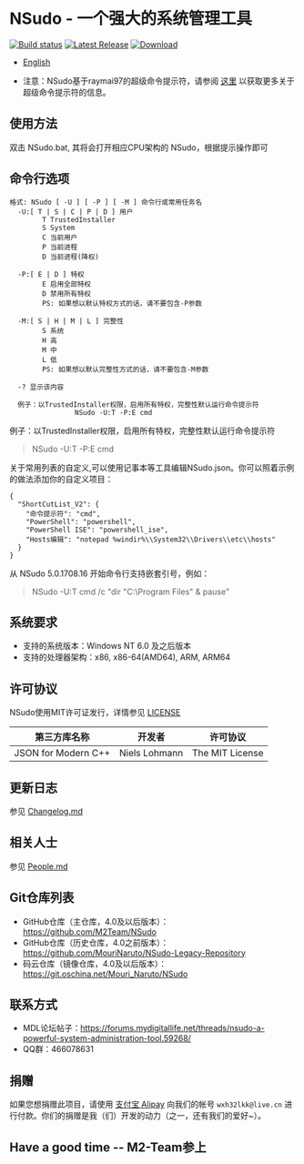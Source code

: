 ﻿# NSudo - 一个强大的系统管理工具

[![Build status](https://ci.appveyor.com/api/projects/status/gaxfn27d0yjmt8q7?svg=true)](https://ci.appveyor.com/project/MouriNaruto/nsudo)
[![Latest Release](https://img.shields.io/github/release/M2Team/NSudo.svg)](https://github.com/M2Team/NSudo/releases/latest)
[![Download](https://img.shields.io/github/downloads/M2Team/NSudo/total.svg)](https://github.com/M2Team/NSudo/releases/latest)

- [English](Readme.md)

- 注意：NSudo基于raymai97的超级命令提示符，请参阅 [这里](http://bbs.pcbeta.com/viewthread-1508863-1-1.html "这里") 以获取更多关于超级命令提示符的信息。

## 使用方法
双击 NSudo.bat, 其将会打开相应CPU架构的 NSudo，根据提示操作即可

## 命令行选项

```
格式: NSudo [ -U ] [ -P ] [ -M ] 命令行或常用任务名
  -U:[ T | S | C | P | D ] 用户
        T TrustedInstaller
        S System
        C 当前用户
        P 当前进程
        D 当前进程(降权)

  -P:[ E | D ] 特权
        E 启用全部特权
        D 禁用所有特权
        PS: 如果想以默认特权方式的话，请不要包含-P参数

  -M:[ S | H | M | L ] 完整性
        S 系统
        H 高
        M 中
        L 低
        PS: 如果想以默认完整性方式的话，请不要包含-M参数

  -? 显示该内容

  例子：以TrustedInstaller权限，启用所有特权，完整性默认运行命令提示符
                NSudo -U:T -P:E cmd
```

例子：以TrustedInstaller权限，启用所有特权，完整性默认运行命令提示符
> NSudo -U:T -P:E cmd

关于常用列表的自定义,可以使用记事本等工具编辑NSudo.json。你可以照着示例的做法添加你的自定义项目：
```
{
  "ShortCutList_V2": {
    "命令提示符": "cmd",
    "PowerShell": "powershell",
    "PowerShell ISE": "powershell_ise",
    "Hosts编辑": "notepad %windir%\\System32\\Drivers\\etc\\hosts"
  }
}
```

从 NSudo 5.0.1708.16 开始命令行支持嵌套引号，例如：
> NSudo -U:T cmd /c "dir "C:\Program Files" & pause"

## 系统要求
- 支持的系统版本：Windows NT 6.0 及之后版本
- 支持的处理器架构：x86, x86-64(AMD64), ARM, ARM64

## 许可协议
NSudo使用MIT许可证发行，详情参见 [LICENSE](LICENSE)

第三方库名称        | 开发者        | 许可协议
--------------------|---------------|-----------------
JSON for Modern C++ | Niels Lohmann | The MIT License

## 更新日志
参见 [Changelog.md](Changelog.md)

## 相关人士
参见 [People.md](People.md)

## Git仓库列表
- GitHub仓库（主仓库，4.0及以后版本）：https://github.com/M2Team/NSudo
- GitHub仓库（历史仓库，4.0之前版本）：https://github.com/MouriNaruto/NSudo-Legacy-Repository
- 码云仓库（镜像仓库，4.0及以后版本）：https://git.oschina.net/Mouri_Naruto/NSudo

## 联系方式
- MDL论坛帖子：https://forums.mydigitallife.net/threads/nsudo-a-powerful-system-administration-tool.59268/
- QQ群：466078631

## 捐赠
如果您想捐赠此项目，请使用 [支付宝 Alipay](https://alipay.com) 向我们的帐号  ```wxh32lkk@live.cn``` 进行付款。你们的捐赠是我（们）开发的动力（之一，还有我们的爱好~）。

## Have a good time -- M2-Team参上

